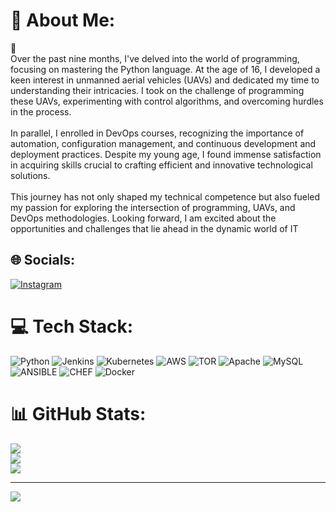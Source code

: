 # 💫 About Me:
🔭<br>Over the past nine months, I've delved into the world of programming, focusing on mastering the Python language. At the age of 16, I developed a keen interest in unmanned aerial vehicles (UAVs) and dedicated my time to understanding their intricacies. I took on the challenge of programming these UAVs, experimenting with control algorithms, and overcoming hurdles in the process.<br><br>In parallel, I enrolled in DevOps courses, recognizing the importance of automation, configuration management, and continuous development and deployment practices. Despite my young age, I found immense satisfaction in acquiring skills crucial to crafting efficient and innovative technological solutions.<br><br>This journey has not only shaped my technical competence but also fueled my passion for exploring the intersection of programming, UAVs, and DevOps methodologies. Looking forward, I am excited about the opportunities and challenges that lie ahead in the dynamic world of IT


## 🌐 Socials:
[![Instagram](https://img.shields.io/badge/Instagram-%23E4405F.svg?logo=Instagram&logoColor=white)](https://instagram.com/eduard52124) 

# 💻 Tech Stack:
![Python](https://img.shields.io/badge/python-3670A0?style=for-the-badge&logo=python&logoColor=ffdd54) ![Jenkins](https://img.shields.io/badge/jenkins-%232C5263.svg?style=for-the-badge&logo=jenkins&logoColor=white) ![Kubernetes](https://img.shields.io/badge/kubernetes-%23326ce5.svg?style=for-the-badge&logo=kubernetes&logoColor=white) ![AWS](https://img.shields.io/badge/AWS-%23FF9900.svg?style=for-the-badge&logo=amazon-aws&logoColor=white) ![TOR](https://img.shields.io/badge/tor-%237E4798.svg?style=for-the-badge&logo=tor-project&logoColor=white) ![Apache](https://img.shields.io/badge/apache-%23D42029.svg?style=for-the-badge&logo=apache&logoColor=white) ![MySQL](https://img.shields.io/badge/mysql-%2300000f.svg?style=for-the-badge&logo=mysql&logoColor=white) ![ANSIBLE](https://img.shields.io/badge/ansible-%231A1918.svg?style=for-the-badge&logo=ansible&logoColor=white) ![CHEF](https://img.shields.io/badge/Chef-02303A.svg?style=for-the-badge&logo=Chef&logoColor=white&color=%23F09820) ![Docker](https://img.shields.io/badge/docker-%230db7ed.svg?style=for-the-badge&logo=docker&logoColor=white)
# 📊 GitHub Stats:
![](https://github-readme-stats.vercel.app/api?username=E5D2U1A2R4D&theme=radical&hide_border=false&include_all_commits=false&count_private=false)<br/>
![](https://github-readme-streak-stats.herokuapp.com/?user=E5D2U1A2R4D&theme=radical&hide_border=false)<br/>
![](https://github-readme-stats.vercel.app/api/top-langs/?username=E5D2U1A2R4D&theme=radical&hide_border=false&include_all_commits=false&count_private=false&layout=compact)

---
[![](https://visitcount.itsvg.in/api?id=E5D2U1A2R4D&icon=0&color=0)](https://visitcount.itsvg.in)

<!-- Proudly created with GPRM ( https://gprm.itsvg.in ) -->
